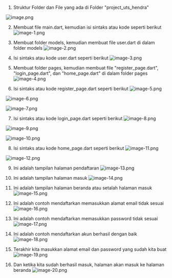 1. Struktur Folder dan File yang ada di Folder "project_uts_hendra"

![image.png](image.png)

2. Membuat file main.dart, kemudian isi sintaks atau kode seperti berikut
![image-1.png](image-1.png)

3. Membuat folder models, kemudian membuat file user.dart di dalam folder models
![image-2.png](image-2.png)

4. Isi sintaks atau kode user.dart seperti berikut
![image-3.png](image-3.png)

5. Membuat folder pages, kemudian membuat file "register_page.dart", "login_page.dart", dan "home_page.dart" di dalam folder pages
![image-4.png](image-4.png)

6. Isi sintaks atau kode register_page.dart seperti berikut
![image-5.png](image-5.png)

![image-6.png](image-6.png)

![image-7.png](image-7.png)

7. Isi sintaks atau kode login_page.dart seperti berikut
![image-8.png](image-8.png)

![image-9.png](image-9.png)

![image-10.png](image-10.png)

8. Isi sintaks atau kode home_page.dart seperti berikut
![image-11.png](image-11.png)

![image-12.png](image-12.png)

9. Ini adalah tampilan halaman pendaftaran
![image-13.png](image-13.png)

10. Ini adalah tampilan halaman masuk
![image-14.png](image-14.png)

11. Ini adalah tampilan halaman beranda atau setalah halaman masuk
![image-15.png](image-15.png)

12. Ini adalah contoh mendaftarkan memasukkan alamat email tidak sesuai
![image-16.png](image-16.png)

13. Ini adalah contoh mendaftarkan memasukkan password tidak sesuai
![image-17.png](image-17.png)

14. Ini adalah contoh mendaftarkan akun berhasil dengan baik
![image-18.png](image-18.png)

15. Terakhir kita masukkan alamat email dan password yang sudah kita buat
![image-19.png](image-19.png)

16. Dan ketika kita sudah berhasil masuk, halaman akan masuk ke halaman beranda
![image-20.png](image-20.png)